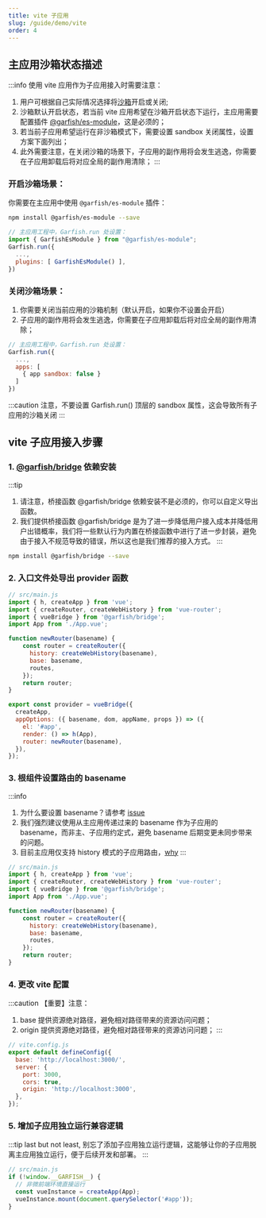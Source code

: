 ```yaml
---
title: vite 子应用
slug: /guide/demo/vite
order: 4
---
```


## 主应用沙箱状态描述

:::info
使用 vite 应用作为子应用接入时需要注意：

1. 用户可根据自己实际情况选择将[沙箱](../../guide/sandbox.md)开启或关闭;
2. 沙箱默认开启状态，若当前 vite 应用希望在沙箱开启状态下运行，主应用需要配置插件 [@garfish/es-module](../../garfish-plugins/es-module.md)，这是必须的；
3. 若当前子应用希望运行在非沙箱模式下，需要设置 sandbox 关闭属性，设置方案下面列出；
4. 此外需要注意，在关闭沙箱的场景下，子应用的副作用将会发生逃逸，你需要在子应用卸载后将对应全局的副作用清除；
:::

### 开启沙箱场景：
你需要在主应用中使用 `@garfish/es-module` 插件：

```bash npm2yarn
npm install @garfish/es-module --save
```

```js
// 主应用工程中，Garfish.run 处设置：
import { GarfishEsModule } from "@garfish/es-module";
Garfish.run({
  ...,
  plugins: [ GarfishEsModule() ],
})
```

### 关闭沙箱场景：
1. 你需要关闭当前应用的沙箱机制（默认开启，如果你不设置会开启）
2. 子应用的副作用将会发生逃逸，你需要在子应用卸载后将对应全局的副作用清除；
```js
// 主应用工程中，Garfish.run 处设置：
Garfish.run({
  ...,
  apps: [
    { app sandbox: false }
  ]
})
```
:::caution
注意，不要设置 Garfish.run() 顶层的 sandbox 属性，这会导致所有子应用的沙箱关闭
:::


## vite 子应用接入步骤

### 1. [@garfish/bridge](../../guide/bridge) 依赖安装

:::tip
 1. 请注意，桥接函数 @garfish/bridge 依赖安装不是必须的，你可以自定义导出函数。
 2. 我们提供桥接函数 @garfish/bridge 是为了进一步降低用户接入成本并降低用户出错概率，我们将一些默认行为内置在桥接函数中进行了进一步封装，避免由于接入不规范导致的错误，所以这也是我们推荐的接入方式。
:::

```bash npm2yarn
npm install @garfish/bridge --save
```

### 2. 入口文件处导出 provider 函数
```js
// src/main.js
import { h, createApp } from 'vue';
import { createRouter, createWebHistory } from 'vue-router';
import { vueBridge } from '@garfish/bridge';
import App from './App.vue';

function newRouter(basename) {
    const router = createRouter({
      history: createWebHistory(basename),
      base: basename,
      routes,
    });
    return router;
}

export const provider = vueBridge({
  createApp,
  appOptions: ({ basename, dom, appName, props }) => ({
    el: '#app',
    render: () => h(App),
    router: newRouter(basename),
  }),
});
```

### 3. 根组件设置路由的 basename
:::info
1. 为什么要设置 basename？请参考 [issue](../../issues/childApp.md#子应用拿到-basename-的作用)
2. 我们强烈建议使用从主应用传递过来的 basename 作为子应用的 basename，而非主、子应用约定式，避免 basename 后期变更未同步带来的问题。
3. 目前主应用仅支持 history 模式的子应用路由，[why](../../issues/childApp.md#为什么主应用仅支持-history-模式)
:::
```js
// src/main.js
import { h, createApp } from 'vue';
import { createRouter, createWebHistory } from 'vue-router';
import { vueBridge } from '@garfish/bridge';
import App from './App.vue';

function newRouter(basename) {
    const router = createRouter({
      history: createWebHistory(basename),
      base: basename,
      routes,
    });
    return router;
}
```
### 4. 更改 vite 配置
:::caution 【重要】注意：
1. base 提供资源绝对路径，避免相对路径带来的资源访问问题；
2. origin 提供资源绝对路径，避免相对路径带来的资源访问问题；
:::
```js
// vite.config.js
export default defineConfig({
  base: 'http://localhost:3000/',
  server: {
    port: 3000,
    cors: true,
    origin: 'http://localhost:3000',
  },
});
```

### 5. 增加子应用独立运行兼容逻辑
:::tip
last but not least, 别忘了添加子应用独立运行逻辑，这能够让你的子应用脱离主应用独立运行，便于后续开发和部署。
:::
```js
// src/main.js
if (!window.__GARFISH__) {
  // 非微前端环境直接运行
  const vueInstance = createApp(App);
  vueInstance.mount(document.querySelector('#app'));
}
```

